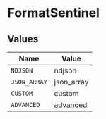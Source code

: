 # FormatSentinel


## Values

| Name         | Value        |
| ------------ | ------------ |
| `NDJSON`     | ndjson       |
| `JSON_ARRAY` | json_array   |
| `CUSTOM`     | custom       |
| `ADVANCED`   | advanced     |